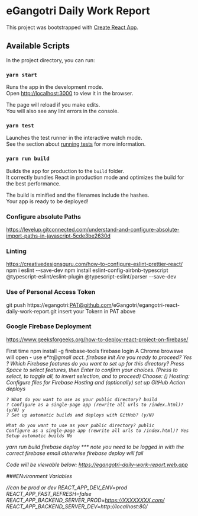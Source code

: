 # eGangotri Daily Work Report

This project was bootstrapped with [Create React App](https://github.com/facebook/create-react-app).

## Available Scripts

In the project directory, you can run:

### `yarn start`

Runs the app in the development mode.\
Open [http://localhost:3000](http://localhost:3000) to view it in the browser.

The page will reload if you make edits.\
You will also see any lint errors in the console.

### `yarn test`

Launches the test runner in the interactive watch mode.\
See the section about [running tests](https://facebook.github.io/create-react-app/docs/running-tests) for more information.

### `yarn run build`

Builds the app for production to the `build` folder.\
It correctly bundles React in production mode and optimizes the build for the best performance.

The build is minified and the filenames include the hashes.\
Your app is ready to be deployed!

### Configure absolute Paths
https://levelup.gitconnected.com/understand-and-configure-absolute-import-paths-in-javascript-5cde3be2630d

### Linting
https://creativedesignsguru.com/how-to-configure-eslint-prettier-react/
npm i eslint --save-dev
npm install eslint-config-airbnb-typescript @typescript-eslint/eslint-plugin @typescript-eslint/parser --save-dev

### Use of Personal Access Token
 git push  https://egangotri:PAT@github.com/eGangotri/egangotri-react-daily-work-report.git
 insert your Tokern in PAT above

### Google Firebase Deployment
https://www.geeksforgeeks.org/how-to-deploy-react-project-on-firebase/

First time
 npm install -g firebase-tools
    firebase login 
    A Chrome browswe will open - use e***tr*@gmail acct.
    firebase init 
        Are you ready to proceed? Yes
        ? Which Firebase features do you want to set up for this directory? Press Space to select features, then Enter to confirm your choices. (Press <space> to select, <a>
        to toggle all, <i> to invert selection, and <enter> to proceed)
        Choose:
        (*) Hosting: Configure files for Firebase Hosting and (optionally) set up GitHub Action deploys

    ? What do you want to use as your public directory? build
    ? Configure as a single-page app (rewrite all urls to /index.html)? (y/N) y
    ? Set up automatic builds and deploys with GitHub? (y/N) 

    What do you want to use as your public directory? public
    Configure as a single-page app (rewrite all urls to /index.html)? Yes
    Setup automatic builds No


yarn run build
firebase deploy
*** note you need to be logged in with the correct firebase email otherwise firebase deploy will fail

Code will be viewable below:
https://egangotri-daily-work-report.web.app


###ENvironment Variables

//can be prod or dev
REACT_APP_DEV_ENV=prod
REACT_APP_FAST_REFRESH=false
REACT_APP_BACKEND_SERVER_PROD=https://XXXXXXXX.com/
REACT_APP_BACKEND_SERVER_DEV=http://localhost:80/


